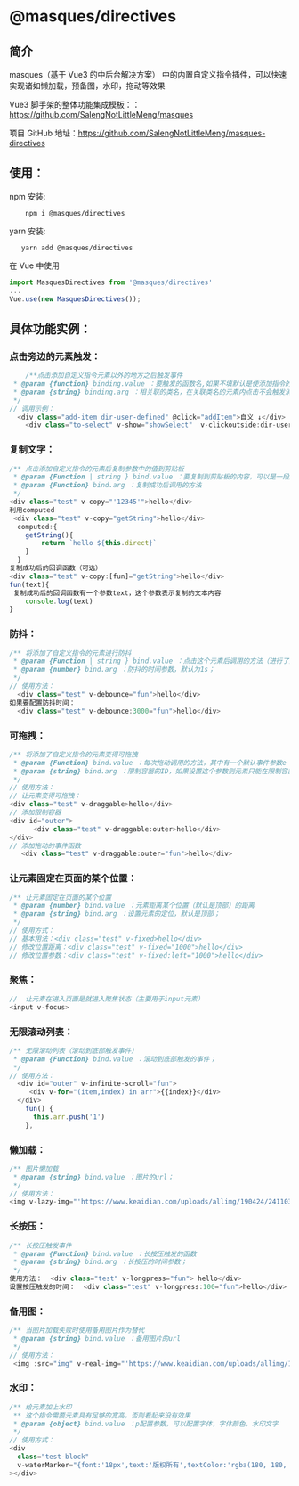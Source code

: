 # @masques/directives

## 简介

masques（基于 Vue3 的中后台解决方案） 中的内置自定义指令插件，可以快速实现诸如懒加载，预备图，水印，拖动等效果

Vue3 脚手架的整体功能集成模板：：https://github.com/SalengNotLittleMeng/masques

项目 GitHub 地址：https://github.com/SalengNotLittleMeng/masques-directives

## 使用：

npm 安装:

```shell
    npm i @masques/directives
```

yarn 安装:

```shell
   yarn add @masques/directives
```

在 Vue 中使用

```js
import MasquesDirectives from '@masques/directives'
...
Vue.use(new MasquesDirectives());
```

## 具体功能实例：

### 点击旁边的元素触发：

```js
    /**点击添加自定义指令元素以外的地方之后触发事件
 * @param {function} binding.value ：要触发的函数名,如果不填默认是使添加指令的元素消失
 * @param {string} binding.arg ：相关联的类名，在关联类名的元素内点击不会触发消失事件,防止开启事件无法触发
 */
// 调用示例：
  <div class="add-item dir-user-defined" @click="addItem">自义 ↓</div>
    <div class="to-select" v-show="showSelect"  v-clickoutside:dir-user-defined = "confirm"></div>
```

### 复制文字：

```js
/** 点击添加自定义指令的元素后复制参数中的值到剪贴板
 * @param {Function | string } bind.value ：要复制到剪贴板的内容，可以是一段文字，也可以是methods或computed；
 * @param {Function} bind.arg ：复制成功后调用的方法
 */
<div class="test" v-copy="'12345'">hello</div>
利用computed
 <div class="test" v-copy="getString">hello</div>
  computed:{
    getString(){
        return `hello ${this.direct}`
    }
  }
复制成功后的回调函数（可选）
<div class="test" v-copy:[fun]="getString">hello</div>
fun(text){
 复制成功后的回调函数有一个参数text，这个参数表示复制的文本内容
    console.log(text)
}
```

### 防抖：

```js
/** 将添加了自定义指令的元素进行防抖
 * @param {Function | string } bind.value ：点击这个元素后调用的方法（进行了防抖处理）
 * @param {number} bind.arg ：防抖的时间参数，默认为1s；
 */
// 使用方法：
  <div class="test" v-debounce="fun">hello</div>
如果要配置防抖时间：
  <div class="test" v-debounce:3000="fun">hello</div>
```

### 可拖拽：

```js
/** 将添加了自定义指令的元素变得可拖拽
 * @param {Function} bind.value ：每次拖动调用的方法，其中有一个默认事件参数e
 * @param {string} bind.arg ：限制容器的ID，如果设置这个参数则元素只能在限制容器内部进行拖拽；
 */
// 使用方法：
// 让元素变得可拖拽：
<div class="test" v-draggable>hello</div>
// 添加限制容器
<div id="outer">
      <div class="test" v-draggable:outer>hello</div>
</div>
// 添加拖动的事件函数
   <div class="test" v-draggable:outer="fun">hello</div>
```

### 让元素固定在页面的某个位置：

```js
/** 让元素固定在页面的某个位置
 * @param {number} bind.value ：元素距离某个位置（默认是顶部）的距离
 * @param {string} bind.arg ：设置元素的定位，默认是顶部；
 */
// 使用方式：
// 基本用法：<div class="test" v-fixed>hello</div>
// 修改位置距离：<div class="test" v-fixed="1000">hello</div>
// 修改位置参数：<div class="test" v-fixed:left="1000">hello</div>
```

### 聚焦：

```js
//  让元素在进入页面是就进入聚焦状态（主要用于input元素）
<input v-focus>
```

### 无限滚动列表：

```js
/** 无限滚动列表（滚动到底部触发事件）
 * @param {Function} bind.value ：滚动到底部触发的事件；
 */
// 使用方法：
  <div id="outer" v-infinite-scroll="fun">
     <div v-for="(item,index) in arr">{{index}}</div>
  </div>
    fun() {
      this.arr.push('1')
    },
```

### 懒加载：

```js
/** 图片懒加载
 * @param {string} bind.value ：图片的url；
 */
// 使用方法：
<img v-lazy-img="'https://www.keaidian.com/uploads/allimg/190424/24110307_23.jpg'" alt=""></img>
```

### 长按压：

```js
/** 长按压触发事件
 * @param {Function} bind.value ：长按压触发的函数
 * @param {string} bind.arg ：长按压的时间参数；
 */
使用方法：  <div class="test" v-longpress="fun"> hello</div>
设置按压触发的时间：  <div class="test" v-longpress:100="fun">hello</div>
```

### 备用图：

```js
/** 当图片加载失败时使用备用图片作为替代
 * @param {string} bind.value ：备用图片的url
 */
// 使用方法：
 <img :src="img" v-real-img="'https://www.keaidian.com/uploads/allimg/190424/24110307_23.jpg'" alt=""></img>
```

### 水印：

```js
/** 给元素加上水印
 ** 这个指令需要元素具有足够的宽高，否则看起来没有效果
 * @param {object} bind.value ：p配置参数，可以配置字体，字体颜色，水印文字
 */
// 使用方式：
<div
  class="test-block"
  v-waterMarker="{font:'18px',text:'版权所有',textColor:'rgba(180, 180, 180, 0.9)'}"
></div>
```
